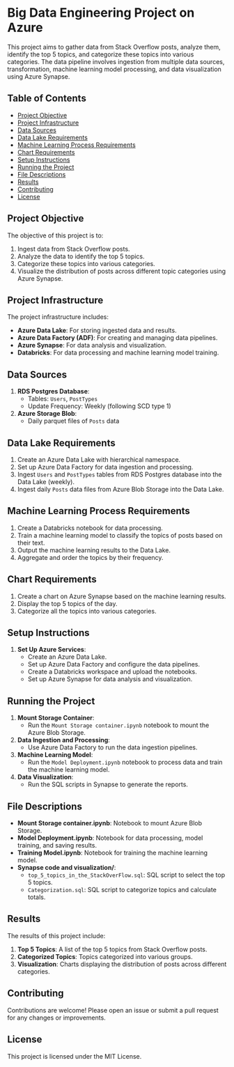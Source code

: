 # Big Data Engineering Project on Azure

This project aims to gather data from Stack Overflow posts, analyze them, identify the top 5 topics, and categorize these topics into various categories. The data pipeline involves ingestion from multiple data sources, transformation, machine learning model processing, and data visualization using Azure Synapse.

## Table of Contents
- [Project Objective](#project-objective)
- [Project Infrastructure](#project-infrastructure)
- [Data Sources](#data-sources)
- [Data Lake Requirements](#data-lake-requirements)
- [Machine Learning Process Requirements](#machine-learning-process-requirements)
- [Chart Requirements](#chart-requirements)
- [Setup Instructions](#setup-instructions)
- [Running the Project](#running-the-project)
- [File Descriptions](#file-descriptions)
- [Results](#results)
- [Contributing](#contributing)
- [License](#license)

## Project Objective
The objective of this project is to:
1. Ingest data from Stack Overflow posts.
2. Analyze the data to identify the top 5 topics.
3. Categorize these topics into various categories.
4. Visualize the distribution of posts across different topic categories using Azure Synapse.

## Project Infrastructure
The project infrastructure includes:
- **Azure Data Lake**: For storing ingested data and results.
- **Azure Data Factory (ADF)**: For creating and managing data pipelines.
- **Azure Synapse**: For data analysis and visualization.
- **Databricks**: For data processing and machine learning model training.

## Data Sources
1. **RDS Postgres Database**:
   - Tables: `Users`, `PostTypes`
   - Update Frequency: Weekly (following SCD type 1)
2. **Azure Storage Blob**:
   - Daily parquet files of `Posts` data

## Data Lake Requirements
1. Create an Azure Data Lake with hierarchical namespace.
2. Set up Azure Data Factory for data ingestion and processing.
3. Ingest `Users` and `PostTypes` tables from RDS Postgres database into the Data Lake (weekly).
4. Ingest daily `Posts` data files from Azure Blob Storage into the Data Lake.

## Machine Learning Process Requirements
1. Create a Databricks notebook for data processing.
2. Train a machine learning model to classify the topics of posts based on their text.
3. Output the machine learning results to the Data Lake.
4. Aggregate and order the topics by their frequency.

## Chart Requirements
1. Create a chart on Azure Synapse based on the machine learning results.
2. Display the top 5 topics of the day.
3. Categorize all the topics into various categories.

## Setup Instructions
1. **Set Up Azure Services**:
   - Create an Azure Data Lake.
   - Set up Azure Data Factory and configure the data pipelines.
   - Create a Databricks workspace and upload the notebooks.
   - Set up Azure Synapse for data analysis and visualization.


## Running the Project
1. **Mount Storage Container**:
   - Run the `Mount Storage container.ipynb` notebook to mount the Azure Blob Storage.
2. **Data Ingestion and Processing**:
   - Use Azure Data Factory to run the data ingestion pipelines.
3. **Machine Learning Model**:
   - Run the `Model Deployment.ipynb` notebook to process data and train the machine learning model.
4. **Data Visualization**:
   - Run the SQL scripts in Synapse to generate the reports.

## File Descriptions
- **Mount Storage container.ipynb**: Notebook to mount Azure Blob Storage.
- **Model Deployment.ipynb**: Notebook for data processing, model training, and saving results.
- **Training Model.ipynb**: Notebook for training the machine learning model.
- **Synapse code and visualization/**:
  - `top_5_topics_in_the_StackOverFlow.sql`: SQL script to select the top 5 topics.
  - `Categorization.sql`: SQL script to categorize topics and calculate totals.

## Results
The results of this project include:
1. **Top 5 Topics**: A list of the top 5 topics from Stack Overflow posts.
2. **Categorized Topics**: Topics categorized into various groups.
3. **Visualization**: Charts displaying the distribution of posts across different categories.

## Contributing
Contributions are welcome! Please open an issue or submit a pull request for any changes or improvements.

## License
This project is licensed under the MIT License.
